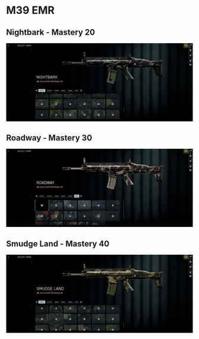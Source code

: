 # M39 EMR

## Nightbark - Mastery 20
![Nightbark](Nightbark.jpg)
## Roadway - Mastery 30
![Roadway](Roadway.jpg)
## Smudge Land - Mastery 40
![Smudge_Land](Smudge_Land.jpg)
